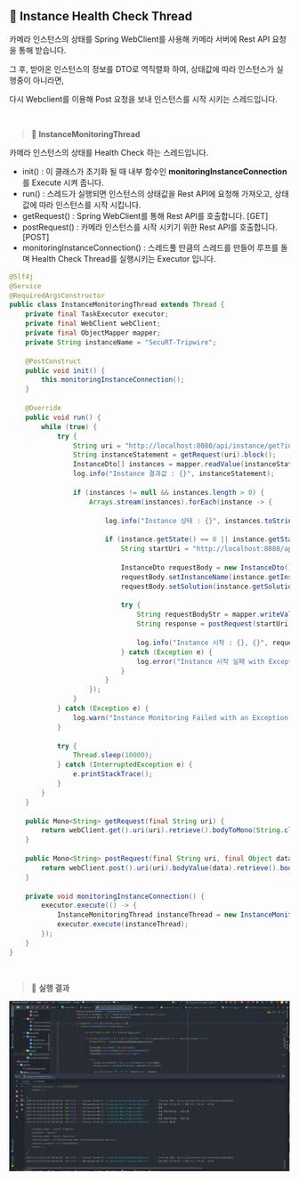 ## 📘 Instance Health Check Thread

카메라 인스턴스의 상태를 Spring WebClient를 사용해 카메라 서버에 Rest API 요청을 통해 받습니다.

그 후, 받아온 인스턴스의 정보를 DTO로 역직렬화 하여, 상태값에 따라 인스턴스가 실행중이 아니라면,

다시 Webclient를 이용해 Post 요청을 보내 인스턴스를 시작 시키는 스레드입니다.

<br>  

> 📌 **InstanceMonitoringThread**

카메라 인스턴스의 상태를 Health Check 하는 스레드입니다.

- init() : 이 클래스가 초기화 될 때 내부 함수인 **monitoringInstanceConnection**를 Execute 시켜 줍니다.
- run() : 스레드가 실행되면 인스턴스의 상태값을 Rest API에 요청해 가져오고, 상태값에 따라 인스턴스를 시작 시킵니다.
- getRequest() : Spring WebClient를 통해 Rest API를 호출합니다. [GET]
- postRequest() : 카메라 인스턴스를 시작 시키기 위한 Rest API를 호출합니다. [POST]
- monitoringInstanceConnection() : 스레드풀 만큼의 스레드를 만들어 루프를 돌며 Health Check Thread를 실행시키는 Executor 입니다.

```java  
@Slf4j  
@Service  
@RequiredArgsConstructor  
public class InstanceMonitoringThread extends Thread {  
    private final TaskExecutor executor;  
    private final WebClient webClient;  
    private final ObjectMapper mapper;  
    private String instanceName = "SecuRT-Tripwire";  
  
    @PostConstruct  
    public void init() {  
        this.monitoringInstanceConnection();  
    }  
  
    @Override  
    public void run() {  
        while (true) {  
            try {  
                String uri = "http://localhost:8080/api/instance/get?instance_name=" + instanceName;  
                String instanceStatement = getRequest(uri).block();  
                InstanceDto[] instances = mapper.readValue(instanceStatement, InstanceDto[].class);  
                log.info("Instance 결과값 : {}", instanceStatement);  
  
                if (instances != null && instances.length > 0) {  
                    Arrays.stream(instances).forEach(instance -> {  
  
                        log.info("Instance 상태 : {}", instances.toString());  
  
                        if (instance.getState() == 0 || instance.getState() == 1 || instance.getState() == 3 || instance.getState() == 5) {  
                            String startUri = "http://localhost:8080/api/instance/start";  
  
                            InstanceDto requestBody = new InstanceDto();  
                            requestBody.setInstanceName(instance.getInstanceName());  
                            requestBody.setSolution(instance.getSolution());  
  
                            try {  
                                String requestBodyStr = mapper.writeValueAsString(requestBody);  
                                String response = postRequest(startUri, requestBodyStr).block();  
  
                                log.info("Instance 시작 : {}, {}", requestBodyStr, response);  
                            } catch (Exception e) {  
                                log.error("Instance 시작 실패 with Exception : {}", e.getMessage());  
                            }  
                        }  
                    });  
                }  
            } catch (Exception e) {  
                log.warn("Instance Monitoring Failed with an Exception : {}", e.getMessage());  
            }  
  
            try {  
                Thread.sleep(10000);  
            } catch (InterruptedException e) {  
                e.printStackTrace();  
            }  
        }  
    }  
  
    public Mono<String> getRequest(final String uri) {  
        return webClient.get().uri(uri).retrieve().bodyToMono(String.class);  
    }  
  
    public Mono<String> postRequest(final String uri, final Object data) {  
        return webClient.post().uri(uri).bodyValue(data).retrieve().bodyToMono(String.class);  
    }  
  
    private void monitoringInstanceConnection() {  
        executor.execute(() -> {  
            InstanceMonitoringThread instanceThread = new InstanceMonitoringThread(executor, webClient, mapper);  
            executor.execute(instanceThread);  
        });  
    }  
}
```  

<br>  

> 📌 **실행 결과**

![img](https://raw.githubusercontent.com/spacedustz/Obsidian-Image-Server/main/img2/h-thread.png)
